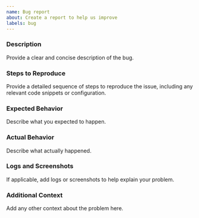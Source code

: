 ```yaml
---
name: Bug report
about: Create a report to help us improve
labels: bug
---
```


### Description

Provide a clear and concise description of the bug.

### Steps to Reproduce

Provide a detailed sequence of steps to reproduce the issue, including any relevant code snippets or configuration.

### Expected Behavior

Describe what you expected to happen.

### Actual Behavior

Describe what actually happened.

### Logs and Screenshots

If applicable, add logs or screenshots to help explain your problem.

### Additional Context

Add any other context about the problem here.
